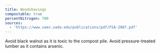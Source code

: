 ```yaml
---
title: Woodshavings
compostable: true
percentNitrogen: 700
sources:
  - 'https://www.uaex.uada.edu/publications/pdf/FSA-2087.pdf'
---
```


Avoid black walnut as it is toxic to the compost pile.&#x20;
Avoid pressure-treated lumber as it contains arsenic.
